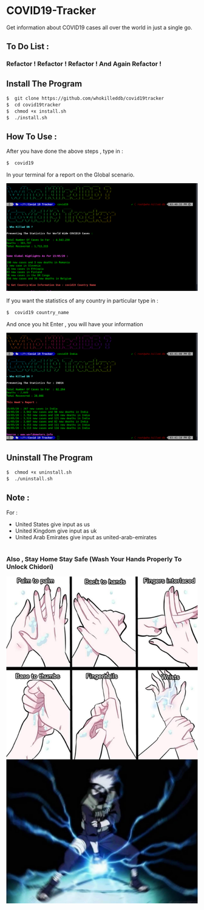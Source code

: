 # COVID19-Tracker

Get information about COVID19 cases all over the world in just a single go.

## To Do List :
### Refactor ! Refactor ! Refactor ! And Again Refactor !

## Install The Program

```bash
$  git clone https://github.com/whokilleddb/covid19tracker
$  cd covid19tracker
$  chmod +x install.sh
$  ./install.sh
```

## How To Use : 
After you have done the above steps , type in :

```bash
$  covid19
```

In your terminal for a report on the Global scenario.

![](https://github.com/whokilleddb/covid19tracker/blob/master/Images/S1.png)

If you want the statistics of any country in particular type in : 

```bash
$  covid19 country_name
```

And once you hit Enter , you will have your information

![](https://github.com/whokilleddb/covid19tracker/blob/master/Images/S2.png)

## Uninstall The Program

```bash
$  chmod +x uninstall.sh
$  ./uninstall.sh
```
## Note :

For :
* United States give input as us
* United Kingdom give input as uk
* United Arab Emirates give input as united-arab-emirates
#
#

### Also , Stay Home Stay Safe (Wash Your Hands Properly To Unlock Chidori)


![](https://github.com/whokilleddb/covid19tracker/blob/master/Images/staysafe.png)
